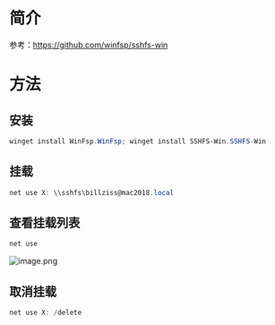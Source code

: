 # 简介
参考：https://github.com/winfsp/sshfs-win


<!-- more -->

# 方法
## 安装

```powershell
winget install WinFsp.WinFsp; winget install SSHFS-Win.SSHFS-Win
```
## 挂载

```powershell
net use X: \\sshfs\billziss@mac2018.local
```

## 查看挂载列表
```powershell
net use
```

![image.png](https://minio.kevin2li.top/image-bed/vanblog/img/054a9534ff9776a15d1392bb1a8b4519.image.png)

## 取消挂载
```powershell
net use X: /delete
```